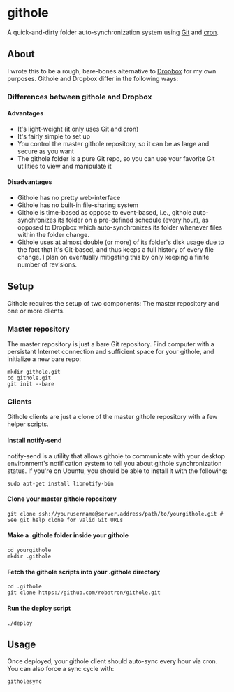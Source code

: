 # githole

A quick-and-dirty folder auto-synchronization system using [Git](http://en.wikipedia.org/wiki/Git_(software)) and [cron](http://en.wikipedia.org/wiki/Cron).

## About

I wrote this to be a rough, bare-bones alternative to [Dropbox](http://www.dropbox.com/) for my own purposes. Githole and Dropbox differ in the following ways:

### Differences between githole and Dropbox

#### Advantages

 * It's light-weight (it only uses Git and cron)
 * It's fairly simple to set up
 * You control the master githole repository, so it can be as large and secure as you want
 * The githole folder is a pure Git repo, so you can use your favorite Git utilities to view and manipulate it

#### Disadvantages

 * Githole has no pretty web-interface
 * Githole has no built-in file-sharing system
 * Githole is time-based as oppose to event-based, i.e., githole auto-synchronizes its folder on a pre-defined schedule (every hour), as opposed to Dropbox which auto-synchronizes its folder whenever files within the folder change.
 * Githole uses at almost double (or more) of its folder's disk usage due to the fact that it's Git-based, and thus keeps a full history of every file change. I plan on eventually mitigating this by only keeping a finite number of revisions.

## Setup

Githole requires the setup of two components: The master repository and one or more clients.

### Master repository

The master repository is just a bare Git repository. Find computer with a persistant Internet connection and sufficient space for your githole, and initialize a new bare repo:

    mkdir githole.git
    cd githole.git
    git init --bare

### Clients

Githole clients are just a clone of the master githole repository with a few helper scripts. 

#### Install notify-send

notify-send is a utility that allows githole to communicate with your desktop environment's notification system to tell you about githole synchronization status. If you're on Ubuntu, you should be able to install it with the following:

    sudo apt-get install libnotify-bin

#### Clone your master githole repository

    git clone ssh://yourusername@server.address/path/to/yourgithole.git # See git help clone for valid Git URLs

#### Make a .githole folder inside your githole    

    cd yourgithole
    mkdir .githole

#### Fetch the githole scripts into your .githole directory

    cd .githole
    git clone https://github.com/robatron/githole.git

#### Run the deploy script

    ./deploy

## Usage

Once deployed, your githole client should auto-sync every hour via cron. You can also force a sync cycle with:

    githolesync
